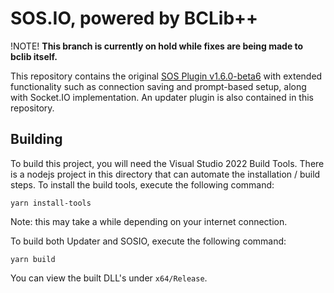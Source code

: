# SOS.IO, powered by BCLib++

!NOTE! **This branch is currently on hold while fixes are being made to bclib itself.**

This repository contains the original [SOS Plugin v1.6.0-beta6](https://gitlab.com/bakkesplugins/sos/sos-plugin) with extended functionality such as connection saving and prompt-based setup, along with Socket.IO implementation. An updater plugin is also contained in this repository. 

## Building

To build this project, you will need the Visual Studio 2022 Build Tools. There is a nodejs project in this directory that can automate the installation / build steps. To install the build tools, execute the following command: 
```
yarn install-tools
```
Note: this may take a while depending on your internet connection.

To build both Updater and SOSIO, execute the following command:
```
yarn build
```

You can view the built DLL's under `x64/Release`.
